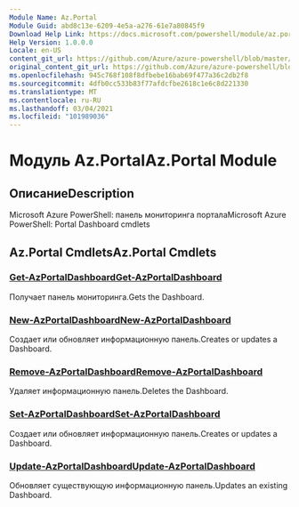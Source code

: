 ```yaml
---
Module Name: Az.Portal
Module Guid: abd8c13e-6209-4e5a-a276-61e7a80845f9
Download Help Link: https://docs.microsoft.com/powershell/module/az.portal
Help Version: 1.0.0.0
Locale: en-US
content_git_url: https://github.com/Azure/azure-powershell/blob/master/src/Portal/help/Az.Portal.md
original_content_git_url: https://github.com/Azure/azure-powershell/blob/master/src/Portal/help/Az.Portal.md
ms.openlocfilehash: 945c768f108f8dfbebe16bab69f477a36c2db2f8
ms.sourcegitcommit: 4dfb0cc533b83f77afdcfbe2618c1e6c8d221330
ms.translationtype: MT
ms.contentlocale: ru-RU
ms.lasthandoff: 03/04/2021
ms.locfileid: "101989036"
---
```

# <span data-ttu-id="ea511-101">Модуль Az.Portal</span><span class="sxs-lookup"><span data-stu-id="ea511-101">Az.Portal Module</span></span>
## <span data-ttu-id="ea511-102">Описание</span><span class="sxs-lookup"><span data-stu-id="ea511-102">Description</span></span>
<span data-ttu-id="ea511-103">Microsoft Azure PowerShell: панель мониторинга портала</span><span class="sxs-lookup"><span data-stu-id="ea511-103">Microsoft Azure PowerShell: Portal Dashboard cmdlets</span></span>

## <span data-ttu-id="ea511-104">Az.Portal Cmdlets</span><span class="sxs-lookup"><span data-stu-id="ea511-104">Az.Portal Cmdlets</span></span>
### [<span data-ttu-id="ea511-105">Get-AzPortalDashboard</span><span class="sxs-lookup"><span data-stu-id="ea511-105">Get-AzPortalDashboard</span></span>](Get-AzPortalDashboard.md)
<span data-ttu-id="ea511-106">Получает панель мониторинга.</span><span class="sxs-lookup"><span data-stu-id="ea511-106">Gets the Dashboard.</span></span>

### [<span data-ttu-id="ea511-107">New-AzPortalDashboard</span><span class="sxs-lookup"><span data-stu-id="ea511-107">New-AzPortalDashboard</span></span>](New-AzPortalDashboard.md)
<span data-ttu-id="ea511-108">Создает или обновляет информационную панель.</span><span class="sxs-lookup"><span data-stu-id="ea511-108">Creates or updates a Dashboard.</span></span>

### [<span data-ttu-id="ea511-109">Remove-AzPortalDashboard</span><span class="sxs-lookup"><span data-stu-id="ea511-109">Remove-AzPortalDashboard</span></span>](Remove-AzPortalDashboard.md)
<span data-ttu-id="ea511-110">Удаляет информационную панель.</span><span class="sxs-lookup"><span data-stu-id="ea511-110">Deletes the Dashboard.</span></span>

### [<span data-ttu-id="ea511-111">Set-AzPortalDashboard</span><span class="sxs-lookup"><span data-stu-id="ea511-111">Set-AzPortalDashboard</span></span>](Set-AzPortalDashboard.md)
<span data-ttu-id="ea511-112">Создает или обновляет информационную панель.</span><span class="sxs-lookup"><span data-stu-id="ea511-112">Creates or updates a Dashboard.</span></span>

### [<span data-ttu-id="ea511-113">Update-AzPortalDashboard</span><span class="sxs-lookup"><span data-stu-id="ea511-113">Update-AzPortalDashboard</span></span>](Update-AzPortalDashboard.md)
<span data-ttu-id="ea511-114">Обновляет существующую информационную панель.</span><span class="sxs-lookup"><span data-stu-id="ea511-114">Updates an existing Dashboard.</span></span>

